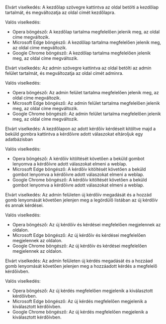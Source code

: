 Elvárt viselkedés: A kezdőlap szövegre kattintva az oldal betölti a kezdőlap tartalmát, és megváltozatja az oldal címét kezdőlapra.

Valós viselkedés:
- Opera böngésző: A kezdőlap tartalma megfelelően jelenik meg, az oldal címe megváltozik.
- Microsoft Edge böngésző: A kezdőlap tartalma megfelelően jelenik meg, az oldal címe megváltozik.
- Google Chrome böngésző: A kezdőlap tartalma megfelelően jelenik meg, az oldal címe megváltozik.


Elvárt viselkedés: Az admin szövegre kattintva az oldal betölti az admin felület tartalmát, és megváltozatja az oldal címét adminra.

Valós viselkedés:
- Opera böngésző: Az admin felület tartalma megfelelően jelenik meg, az oldal címe megváltozik.
- Microsoft Edge böngésző: Az admin felület tartalma megfelelően jelenik meg, az oldal címe megváltozik.
- Google Chrome böngésző: Az admin felület tartalma megfelelően jelenik meg, az oldal címe megváltozik.


Elvárt viselkedés: A kezdőlapon az adott kérdőív kérdéseit kitöltve majd a beküld gombra kattintva a kérdőívre adott válaszokat eltároljuk egy adatbázisban

Valós viselkedés:
- Opera böngésző: A kérdőív kitöltését követően a beküld gombot lenyomva a kérdőívre adott válaszokat elmeni a weblap.
- Microsoft Edge böngésző: A kérdőív kitöltését követően a beküld gombot lenyomva a kérdőívre adott válaszokat elmeni a weblap.
- Google Chrome böngésző: A kérdőív kitöltését követően a beküld gombot lenyomva a kérdőívre adott válaszokat elmeni a weblap.


Elvárt viselkedés: Az admin felületen új kérdőív megadását és a hozzád gomb lenyomását követően jelenjen meg a legördülő listában az új kérdőív és annak kérdései.

Valós viselkedés:
- Opera böngésző: Az új kérdőív és kérdései megfelelően megjelennek az oldalon.
- Microsoft Edge böngésző: Az új kérdőív és kérdései megfelelően megjelennek az oldalon.
- Google Chrome böngésző: Az új kérdőív és kérdései megfelelően megjelennek az oldalon.


Elvárt viselkedés: Az admin felületen új kérdés megadását és a hozzáad gomb lenyomását követően jelenjen meg a hozzáadott kérdés a megfelelő kérdőívben.

Valós viselkedés:
- Opera böngésző: Az új kérdés megfelelően megjelenik a kiválasztott kérdőívben.
- Microsoft Edge böngésző: Az új kérdés megfelelően megjelenik a kiválasztott kérdőívben.
- Google Chrome böngésző: Az új kérdés megfelelően megjelenik a kiválasztott kérdőívben.